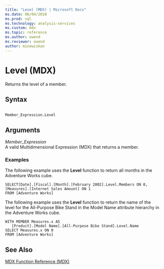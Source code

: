 ```yaml
---
title: "Level (MDX) | Microsoft Docs"
ms.date: 06/04/2018
ms.prod: sql
ms.technology: analysis-services
ms.custom: mdx
ms.topic: reference
ms.author: owend
ms.reviewer: owend
author: minewiskan
---
```

# Level (MDX)


  Returns the level of a member.  
  
## Syntax  
  
```  
  
Member_Expression.Level  
```  
  
## Arguments  
 *Member_Expression*  
 A valid Multidimensional Expression (MDX) that returns a member.  
  
### Examples  
 The following example uses the **Level** function to return all months in the Adventure Works cube.  
  
```  
SELECT[Date].[Fiscal].[Month].[February 2002].Level.Members ON 0,  
[Measures].[Internet Sales Amount] ON 1  
FROM [Adventure Works]  
```  
  
 The following example uses the **Level** function to return the name of the level for the All-Purpose Bike Stand in the Model Name attribute hierarchy in the Adventure Works cube.  
  
```  
WITH MEMBER Measures.x AS   
   [Product].[Model Name].[All-Purpose Bike Stand].Level.Name  
SELECT Measures.x ON 0  
FROM [Adventure Works]  
```  
  
## See Also  
 [MDX Function Reference &#40;MDX&#41;](../mdx/mdx-function-reference-mdx.md)  
  
  

